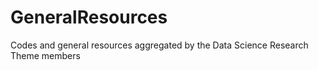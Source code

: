 # GeneralResources
Codes and general resources aggregated by the Data Science Research Theme members
